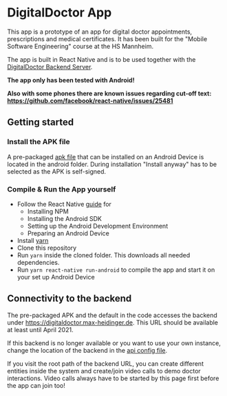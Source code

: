# DigitalDoctor App

This app is a prototype of an app for digital doctor appointments, prescriptions and medical certificates.
It has been built for the "Mobile Software Engineering" course at the HS Mannheim.

The app is built in React Native and is to be used together with the [DigitalDoctor Backend Server](https://github.com/ProjectDigitalDoctor/DigitalDoctorBackend).

**The app only has been tested with Android!**

**Also with some phones there are known issues regarding cut-off text: https://github.com/facebook/react-native/issues/25481**

## Getting started

### Install the APK file

A pre-packaged [apk file](android/app-release.apk) that can be installed on an Android Device is located in the android folder.
During installation "Install anyway" has to be selected as the APK is self-signed.

### Compile & Run the App yourself

- Follow the React Native [guide](https://reactnative.dev/docs/environment-setup) for
	- Installing NPM
	- Installing the Android SDK
	- Setting up the Android Development Environment
	- Preparing an Android Device
- Install [yarn](https://yarnpkg.com/getting-started/install)
- Clone this repository
- Run `yarn` inside the cloned folder. This downloads all needed dependencies.
- Run `yarn react-native run-android` to compile the app and start it on your set up Android Device

## Connectivity to the backend

The pre-packaged APK and the default in the code accesses the backend under https://digitaldoctor.max-heidinger.de.
This URL should be available at least until April 2021.

If this backend is no longer available or you want to use your own instance, change the location of the backend in the [api config file](app/api/config.ts). 

If you visit the root path of the backend URL, you can create different entities inside the system and create/join video calls to demo doctor interactions.
Video calls always have to be started by this page first before the app can join too!